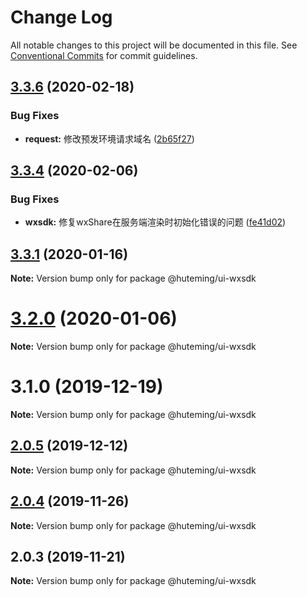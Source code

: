 # Change Log

All notable changes to this project will be documented in this file.
See [Conventional Commits](https://conventionalcommits.org) for commit guidelines.

## [3.3.6](https://github.com/huteming/huteming-ui/compare/v3.3.5...v3.3.6) (2020-02-18)


### Bug Fixes

* **request:** 修改预发环境请求域名 ([2b65f27](https://github.com/huteming/huteming-ui/commit/2b65f2764b03ef9ee9ea36eeedb961a60f0a5111))





## [3.3.4](https://github.com/huteming/huteming-ui/compare/v3.3.3...v3.3.4) (2020-02-06)


### Bug Fixes

* **wxsdk:** 修复wxShare在服务端渲染时初始化错误的问题 ([fe41d02](https://github.com/huteming/huteming-ui/commit/fe41d022ea3ea0137a40c778951967fbae556988))





## [3.3.1](https://github.com/huteming/huteming-ui/compare/v3.3.0...v3.3.1) (2020-01-16)

**Note:** Version bump only for package @huteming/ui-wxsdk





# [3.2.0](https://github.com/huteming/huteming-ui/compare/v3.1.0...v3.2.0) (2020-01-06)

**Note:** Version bump only for package @huteming/ui-wxsdk





# 3.1.0 (2019-12-19)

**Note:** Version bump only for package @huteming/ui-wxsdk





## [2.0.5](https://github.com/huteming/huteming-ui/compare/@huteming/ui-wxsdk@2.0.4...@huteming/ui-wxsdk@2.0.5) (2019-12-12)

**Note:** Version bump only for package @huteming/ui-wxsdk





## [2.0.4](https://github.com/huteming/huteming-ui/compare/@huteming/ui-wxsdk@2.0.3...@huteming/ui-wxsdk@2.0.4) (2019-11-26)

**Note:** Version bump only for package @huteming/ui-wxsdk





## 2.0.3 (2019-11-21)

**Note:** Version bump only for package @huteming/ui-wxsdk
